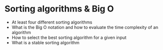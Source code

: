 # Sorting algorithms & Big O

* At least four different sorting algorithms
* What is the Big O notation and how to evaluate the time complexity of an algorithm
* How to select the best sorting algorithm for a given input
* What is a stable sorting algorithm

